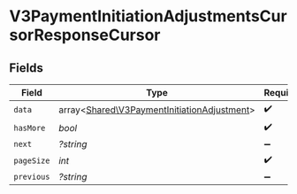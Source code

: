 # V3PaymentInitiationAdjustmentsCursorResponseCursor


## Fields

| Field                                                                                               | Type                                                                                                | Required                                                                                            | Description                                                                                         | Example                                                                                             |
| --------------------------------------------------------------------------------------------------- | --------------------------------------------------------------------------------------------------- | --------------------------------------------------------------------------------------------------- | --------------------------------------------------------------------------------------------------- | --------------------------------------------------------------------------------------------------- |
| `data`                                                                                              | array<[Shared\V3PaymentInitiationAdjustment](../../Models/Shared/V3PaymentInitiationAdjustment.md)> | :heavy_check_mark:                                                                                  | N/A                                                                                                 |                                                                                                     |
| `hasMore`                                                                                           | *bool*                                                                                              | :heavy_check_mark:                                                                                  | N/A                                                                                                 | false                                                                                               |
| `next`                                                                                              | *?string*                                                                                           | :heavy_minus_sign:                                                                                  | N/A                                                                                                 |                                                                                                     |
| `pageSize`                                                                                          | *int*                                                                                               | :heavy_check_mark:                                                                                  | N/A                                                                                                 | 15                                                                                                  |
| `previous`                                                                                          | *?string*                                                                                           | :heavy_minus_sign:                                                                                  | N/A                                                                                                 | YXVsdCBhbmQgYSBtYXhpbXVtIG1heF9yZXN1bHRzLol=                                                        |